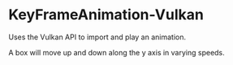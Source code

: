 # KeyFrameAnimation-Vulkan

Uses the Vulkan API to import and play an animation.

A box will move up and down along the y axis in varying speeds.
